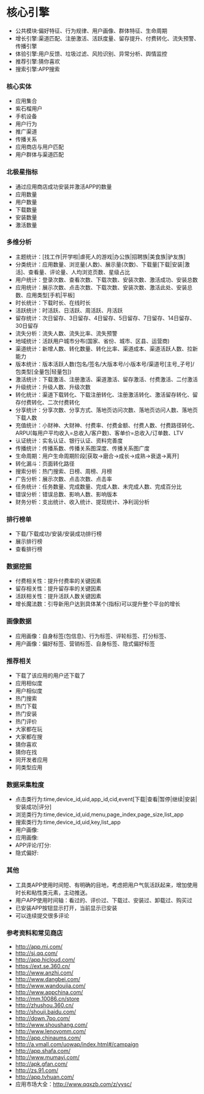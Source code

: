 
# 核心引擎
- 公共模块:偏好特征、行为规律、用户画像、群体特征、生命周期
- 增长引擎:渠道匹配、注册激活、活跃度量、留存提升、付费转化、流失预警、传播引擎
- 体验引擎:用户反馈、垃圾过滤、风险识别、异常分析、舆情监控
- 推荐引擎:猜你喜欢
- 搜索引擎:APP搜索

### 核心实体
- 应用集合
- 紫石榴用户
- 手机设备
- 用户行为
- 推广渠道
- 传播关系
- 应用商店与用户匹配
- 用户群体与渠道匹配

### 北极星指标
- 通过应用商店成功安装并激活APP的数量
- 应用数量
- 用户数量
- 下载数量
- 安装数量
- 激活数量

### 多维分析
- 主题统计：[找工作|开学啦|虐死人的游戏|办公族|招聘族|美食族|驴友族]
- 分类统计：应用数量、浏览量(人数)、展示量(次数)、下载量[下载|安装|激活]、查看量、评论量、人均浏览页数、星级占比
- 用户统计：登录次数、查看次数、下载次数、安装次数、激活成功、安装总数
- 应用统计：展示次数、点击次数、下载次数、安装次数、激活此处、安装总数、应用类型[手机|平板]
- 时长统计：下载时长、在线时长
- 活跃统计：时活跃、日活跃、周活跃、月活跃
- 留存统计：次日留存、3日留存、4日留存、5日留存、7日留存、14日留存、30日留存
- 流失分析：流失人数、流失比率、流失预警
- 地域统计：活跃用户城市分布(国家、省份、城市、区县、运营商)
- 渠道统计：新增人数、转化数量、转化比率、渠道成本、渠道活跃人数、拉新能力
- 版本统计：版本活跃人数(包名/签名/大版本号/小版本号/渠道号[主号_子号]/包类型[全量包|轻量包])
- 激活统计：下载激活、注册激活、渠道激活、留存激活、付费激活、二付激活
- 升级统计：升级人数、升级次数
- 转化统计：渠道下载转化、下载注册转化、注册激活转化、激活留存转化、留存付费转化、二次付费转化
- 分享统计：分享次数、分享方式、落地页访问次数、落地页访问人数、落地页下载人数
- 充值统计：小财神、大财神、付费率、付费金额、付费人数、付费路径转化、ARPU(每用户平均收入=总收入/客户数)、客单价=总收入/订单数、LTV
- 认证统计：实名认证、银行认证、资料完善度
- 传播统计：传播系数、传播关系图深度、传播关系图广度
- 生命周期：用户生命周期阶段[获取->磨合->成长->成熟->衰退->离开]
- 转化漏斗：页面转化路径
- 搜索分析：热门搜索、日榜、周榜、月榜
- 广告分析：展示次数、点击次数、点击率
- 任务统计：任务数量、完成数量、完成人数、未完成人数、完成百分比
- 错误分析：错误总数、影响人数、影响版本
- 财务分析：支出统计、收入统计、提现统计、净利润分析

### 排行榜单
- 下载/下载成功/安装/安装成功排行榜
- 展示排行榜
- 查看排行榜

### 数据挖掘
- 付费相关性：提升付费率的关键因素
- 留存相关性：提升留存率的关键因素
- 活跃相关性：提升活跃人数关键因素
- 增长魔法数：引导新用户达到具体某个(指标)可以提升整个平台的增长

### 画像数据
- 应用画像：自身标签(包信息)、行为标签、评轮标签、打分标签、
- 用户画像：偏好标签、营销标签、自身标签、隐式偏好标签

### 推荐相关
- 下载了该应用的用户还下载了
- 应用相似度
- 用户相似度
- 热门搜索
- 热门下载
- 热门安装
- 热门评价
- 大家都在玩
- 大家都在搜
- 猜你喜欢
- 猜你在找
- 同开发者应用
- 同类型应用

### 数据采集粒度
- 点击类行为:time,device_id,uid,app_id,cid,event[下载|查看|暂停|继续|安装|安装成功|评分]
- 浏览类行为:time,device_id,uid,menu,page_index,page_size,list_app
- 搜索类行为:time,device_id,uid,key,list_app
- 用户画像:
- 应用画像:
- APP评论/打分:
- 隐式偏好:

### 其他
- 工具类APP使用时间短、有明确的目地，考虑把用户气氛活跃起来，增加使用时长和粘性类元素，主动推送。
- 用户APP使用时间轴：看过的、评价过、下载过、安装过、卸载过、购买过
- 已安装APP按钮显示打开，当前显示已安装
- 可以连续提交很多评论

### 参考资料和常见商店
- http://app.mi.com/
- http://sj.qq.com/
- http://app.hicloud.com/
- https://ext.se.360.cn/
- http://www.anzhi.com/
- http://www.dangbei.com/
- http://www.wandoujia.com/
- http://www.appchina.com/
- http://mm.10086.cn/store
- http://zhushou.360.cn/
- http://shouji.baidu.com/
- http://down.7po.com/
- http://www.shoushang.com/
- http://www.lenovomm.com/
- http://app.chinaums.com/
- http://a.vmall.com/uowap/index.html#/campaign
- http://app.shafa.com/
- http://www.mumayi.com/
- http://apk.gfan.com/
- http://zs.91.com/
- http://app.tvhuan.com/
- 应用市场大全：http://www.qqxzb.com/z/yysc/
